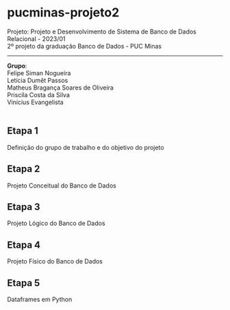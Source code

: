# pucminas-projeto2
Projeto: Projeto e Desenvolvimento de Sistema de Banco de Dados Relacional - 2023/01
<br>
2º projeto da graduação Banco de Dados - PUC Minas
<br>
<hr>

**Grupo**:<br>
Felipe Siman Nogueira<br>
Letícia Dumêt Passos<br>
Matheus Bragança Soares de Oliveira<br>
Priscila Costa da Silva<br>
Vinícius Evangelista<br>
<br>

## Etapa 1
Definição do grupo de trabalho e do objetivo do projeto

## Etapa 2
Projeto Conceitual do Banco de Dados

## Etapa 3
Projeto Lógico do Banco de Dados

## Etapa 4
Projeto Físico do Banco de Dados

## Etapa 5
Dataframes em Python